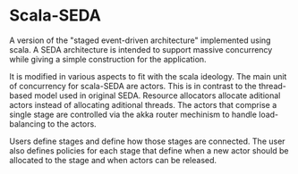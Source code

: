 Scala-SEDA
==========

A version of the "staged event-driven architecture" implemented using scala. A SEDA architecture is intended to support massive concurrency while giving a simple construction for the application.

It is modified in various aspects to fit with the scala ideology. The main unit of concurrency for scala-SEDA are actors. This is in contrast to the thread-based model used in original SEDA. Resource allocators allocate aditional actors instead of allocating aditional threads. The actors that comprise a single stage are controlled via the akka router mechinism to handle load-balancing to the actors.

Users define stages and define how those stages are connected. The user also defines policies for each stage that define when a new actor should be allocated to the stage and when actors can be released.
